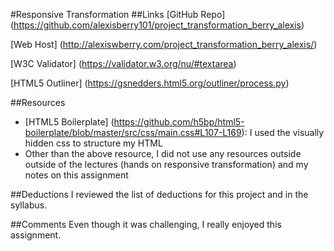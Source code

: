 #Responsive Transformation 
##Links 
[GitHub Repo] (https://github.com/alexisberry101/project_transformation_berry_alexis) 

[Web Host] (http://alexiswberry.com/project_transformation_berry_alexis/) 

[W3C Validator] (https://validator.w3.org/nu/#textarea) 

[HTML5 Outliner] (https://gsnedders.html5.org/outliner/process.py) 

##Resources 
- [HTML5 Boilerplate] (https://github.com/h5bp/html5-boilerplate/blob/master/src/css/main.css#L107-L169): I used the visually hidden css to structure my HTML 
- Other than the above resource, I did not use any resources outside outside of the lectures (hands on responsive transformation) and my notes on this assignment 

##Deductions 
I reviewed the list of deductions for this project and in the syllabus. 

##Comments 
Even though it was challenging, I really enjoyed this assignment. 